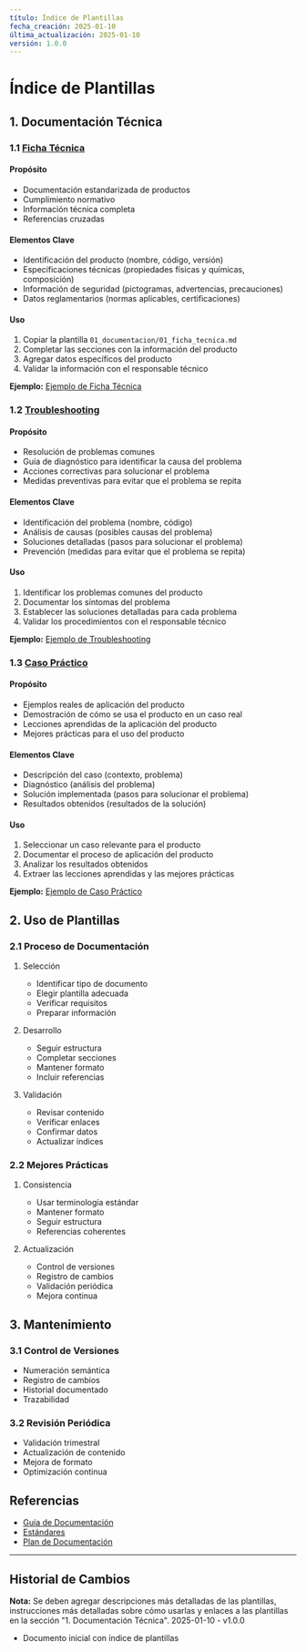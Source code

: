 ```yaml
---
título: Índice de Plantillas
fecha_creación: 2025-01-10
última_actualización: 2025-01-10
versión: 1.0.0
---
```


# Índice de Plantillas

## 1. Documentación Técnica

### 1.1 [Ficha Técnica](01_documentacion/01_ficha_tecnica.md)
#### Propósito
- Documentación estandarizada de productos
- Cumplimiento normativo
- Información técnica completa
- Referencias cruzadas

#### Elementos Clave
- Identificación del producto (nombre, código, versión)
- Especificaciones técnicas (propiedades físicas y químicas, composición)
- Información de seguridad (pictogramas, advertencias, precauciones)
- Datos reglamentarios (normas aplicables, certificaciones)

#### Uso
1. Copiar la plantilla `01_documentacion/01_ficha_tecnica.md`
2. Completar las secciones con la información del producto
3. Agregar datos específicos del producto
4. Validar la información con el responsable técnico

**Ejemplo:** [Ejemplo de Ficha Técnica](01_documentacion/ficha_tecnica_ejemplo.md)

### 1.2 [Troubleshooting](01_documentacion/02_troubleshooting.md)
#### Propósito
- Resolución de problemas comunes
- Guía de diagnóstico para identificar la causa del problema
- Acciones correctivas para solucionar el problema
- Medidas preventivas para evitar que el problema se repita

#### Elementos Clave
- Identificación del problema (nombre, código)
- Análisis de causas (posibles causas del problema)
- Soluciones detalladas (pasos para solucionar el problema)
- Prevención (medidas para evitar que el problema se repita)

#### Uso
1. Identificar los problemas comunes del producto
2. Documentar los síntomas del problema
3. Establecer las soluciones detalladas para cada problema
4. Validar los procedimientos con el responsable técnico

**Ejemplo:** [Ejemplo de Troubleshooting](01_documentacion/troubleshooting_ejemplo.md)

### 1.3 [Caso Práctico](01_documentacion/03_caso_practico.md)
#### Propósito
- Ejemplos reales de aplicación del producto
- Demostración de cómo se usa el producto en un caso real
- Lecciones aprendidas de la aplicación del producto
- Mejores prácticas para el uso del producto

#### Elementos Clave
- Descripción del caso (contexto, problema)
- Diagnóstico (análisis del problema)
- Solución implementada (pasos para solucionar el problema)
- Resultados obtenidos (resultados de la solución)

#### Uso
1. Seleccionar un caso relevante para el producto
2. Documentar el proceso de aplicación del producto
3. Analizar los resultados obtenidos
4. Extraer las lecciones aprendidas y las mejores prácticas

**Ejemplo:** [Ejemplo de Caso Práctico](01_documentacion/caso_practico_ejemplo.md)

## 2. Uso de Plantillas

### 2.1 Proceso de Documentación
1. Selección
   - Identificar tipo de documento
   - Elegir plantilla adecuada
   - Verificar requisitos
   - Preparar información

2. Desarrollo
   - Seguir estructura
   - Completar secciones
   - Mantener formato
   - Incluir referencias

3. Validación
   - Revisar contenido
   - Verificar enlaces
   - Confirmar datos
   - Actualizar índices

### 2.2 Mejores Prácticas
1. Consistencia
   - Usar terminología estándar
   - Mantener formato
   - Seguir estructura
   - Referencias coherentes

2. Actualización
   - Control de versiones
   - Registro de cambios
   - Validación periódica
   - Mejora continua

## 3. Mantenimiento

### 3.1 Control de Versiones
- Numeración semántica
- Registro de cambios
- Historial documentado
- Trazabilidad

### 3.2 Revisión Periódica
- Validación trimestral
- Actualización de contenido
- Mejora de formato
- Optimización continua

## Referencias
- [Guía de Documentación](../../../00_base/00_guia_documentacion.md)
- [Estándares](../../../00_base/01_estandares.md)
- [Plan de Documentación](../../../01_plan/01_documentacion_tecnica.md)

---
## Historial de Cambios

**Nota:** Se deben agregar descripciones más detalladas de las plantillas, instrucciones más detalladas sobre cómo usarlas y enlaces a las plantillas en la sección "1. Documentación Técnica".
2025-01-10 - v1.0.0
- Documento inicial con índice de plantillas